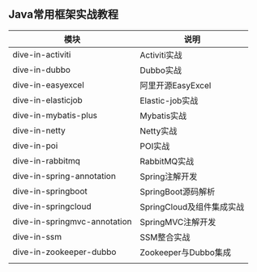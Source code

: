 ## Java常用框架实战教程


|  模块   | 说明  |
|  ----  | ----  |
| dive-in-activiti | Activiti实战 |
| dive-in-dubbo | Dubbo实战 |
| dive-in-easyexcel | 阿里开源EasyExcel |
| dive-in-elasticjob | Elastic-job实战 |
| dive-in-mybatis-plus | Mybatis实战 |
| dive-in-netty | Netty实战 |
| dive-in-poi | POI实战 |
| dive-in-rabbitmq | RabbitMQ实战 |
| dive-in-spring-annotation | Spring注解开发 |
| dive-in-springboot | SpringBoot源码解析 |
| dive-in-springcloud | SpringCloud及组件集成实战 |
| dive-in-springmvc-annotation | SpringMVC注解开发 |
| dive-in-ssm | SSM整合实战 |
| dive-in-zookeeper-dubbo | Zookeeper与Dubbo集成 |
|  |  |

